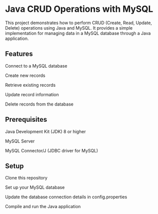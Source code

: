 # Java CRUD Operations with MySQL
This project demonstrates how to perform CRUD (Create, Read, Update, Delete) operations using Java and MySQL.
It provides a simple implementation for managing data in a MySQL database through a Java application.

## Features

Connect to a MySQL database

Create new records

Retrieve existing records

Update record information

Delete records from the database

## Prerequisites

Java Development Kit (JDK) 8 or higher

MySQL Server

MySQL Connector/J (JDBC driver for MySQL)


## Setup

Clone this repository

Set up your MySQL database

Update the database connection details in config.properties

Compile and run the Java application
